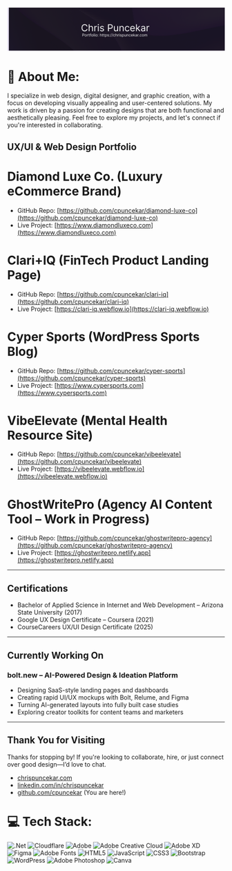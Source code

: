 <!-- ### Hi there 👋 || positive vibes only please and thank you :) -->
![Banner](https://github.com/cpuncekar/cpuncekar/raw/main/03-Github-Personal-Banner-Digital-Designer-Darker-updated.png)

# 💫 About Me:
I specialize in web design, digital designer, and graphic creation, with a focus on developing visually appealing and user-centered solutions. My work is driven by a passion for creating designs that are both functional and aesthetically pleasing. Feel free to explore my projects, and let's connect if you're interested in collaborating.


## UX/UI & Web Design Portfolio

# Diamond Luxe Co. (Luxury eCommerce Brand)  
- GitHub Repo: [https://github.com/cpuncekar/diamond-luxe-co](https://github.com/cpuncekar/diamond-luxe-co)  
- Live Project: [https://www.diamondluxeco.com](https://www.diamondluxeco.com)

# Clari+IQ (FinTech Product Landing Page)  
- GitHub Repo: [https://github.com/cpuncekar/clari-iq](https://github.com/cpuncekar/clari-iq)  
- Live Project: [https://clari-iq.webflow.io](https://clari-iq.webflow.io)

# Cyper Sports (WordPress Sports Blog)  
- GitHub Repo: [https://github.com/cpuncekar/cyper-sports](https://github.com/cpuncekar/cyper-sports)  
- Live Project: [https://www.cypersports.com](https://www.cypersports.com)

# VibeElevate (Mental Health Resource Site)  
- GitHub Repo: [https://github.com/cpuncekar/vibeelevate](https://github.com/cpuncekar/vibeelevate)  
- Live Project: [https://vibeelevate.webflow.io](https://vibeelevate.webflow.io)

# GhostWritePro (Agency AI Content Tool – Work in Progress)  
- GitHub Repo: [https://github.com/cpuncekar/ghostwritepro-agency](https://github.com/cpuncekar/ghostwritepro-agency)  
- Live Project: [https://ghostwritepro.netlify.app](https://ghostwritepro.netlify.app)

---

## Certifications

- Bachelor of Applied Science in Internet and Web Development – Arizona State University (2017)  
- Google UX Design Certificate – Coursera (2021)  
- CourseCareers UX/UI Design Certificate (2025)

---

## Currently Working On

### bolt.new – AI-Powered Design & Ideation Platform  
- Designing SaaS-style landing pages and dashboards  
- Creating rapid UI/UX mockups with Bolt, Relume, and Figma  
- Turning AI-generated layouts into fully built case studies  
- Exploring creator toolkits for content teams and marketers

---

## Thank You for Visiting  
Thanks for stopping by! If you're looking to collaborate, hire, or just connect over good design—I’d love to chat.

- [chrispuncekar.com](https://www.chrispuncekar.com)  
- [linkedin.com/in/chrispuncekar](https://www.linkedin.com/in/chrispuncekar)  
- [github.com/cpuncekar](https://github.com/cpuncekar) (You are here!)



# 💻 Tech Stack:
![.Net](https://img.shields.io/badge/.NET-5C2D91?style=for-the-badge&logo=.net&logoColor=white) ![Cloudflare](https://img.shields.io/badge/Cloudflare-F38020?style=for-the-badge&logo=Cloudflare&logoColor=white) ![Adobe](https://img.shields.io/badge/adobe-%23FF0000.svg?style=for-the-badge&logo=adobe&logoColor=white) ![Adobe Creative Cloud](https://img.shields.io/badge/Adobe%20Creative%20Cloud-DA1F26.svg?style=for-the-badge&logo=Adobe%20Creative%20Cloud&logoColor=white) ![Adobe XD](https://img.shields.io/badge/Adobe%20XD-470137?style=for-the-badge&logo=Adobe%20XD&logoColor=#FF61F6) ![Figma](https://img.shields.io/badge/figma-%23F24E1E.svg?style=for-the-badge&logo=figma&logoColor=white) ![Adobe Fonts](https://img.shields.io/badge/Adobe%20Fonts-000B1D.svg?style=for-the-badge&logo=Adobe%20Fonts&logoColor=white) ![HTML5](https://img.shields.io/badge/html5-%23E34F26.svg?style=for-the-badge&logo=html5&logoColor=white) ![JavaScript](https://img.shields.io/badge/javascript-%23323330.svg?style=for-the-badge&logo=javascript&logoColor=%23F7DF1E) ![CSS3](https://img.shields.io/badge/css3-%231572B6.svg?style=for-the-badge&logo=css3&logoColor=white) ![Bootstrap](https://img.shields.io/badge/bootstrap-%238511FA.svg?style=for-the-badge&logo=bootstrap&logoColor=white) ![WordPress](https://img.shields.io/badge/WordPress-%23117AC9.svg?style=for-the-badge&logo=WordPress&logoColor=white) ![Adobe Photoshop](https://img.shields.io/badge/adobe%20photoshop-%2331A8FF.svg?style=for-the-badge&logo=adobe%20photoshop&logoColor=white) ![Canva](https://img.shields.io/badge/Canva-%2300C4CC.svg?style=for-the-badge&logo=Canva&logoColor=white)



<!--
**cpuncekar/cpuncekar** is a ✨ _special_ ✨ repository because its `README.md` (this file) appears on your GitHub profile.

Here are some ideas to get you started:

- 🔭 I’m currently working on ...
- 🌱 I’m currently learning ...
- 👯 I’m looking to collaborate on ...
- 🤔 I’m looking for help with ...
- 💬 Ask me about ...
- 📫 How to reach me: ...
- 😄 Pronouns: ...
- ⚡ Fun fact: ...
-->
<!-- [Snake animation](https://github.com/cpuncekar/thepiyushmalhotra/blob/output/github-contribution-grid-snake.svg) -->
